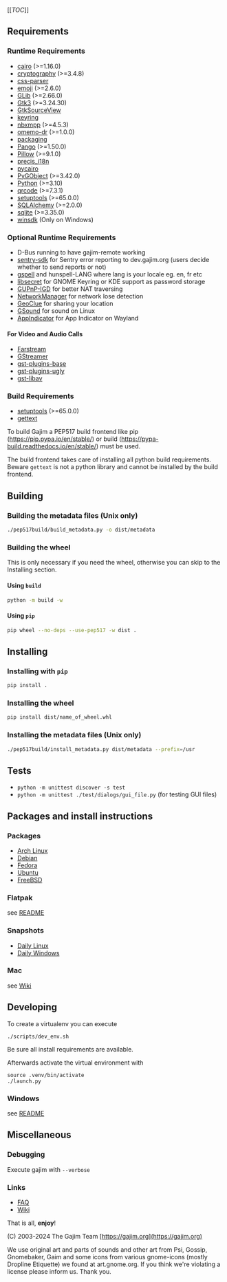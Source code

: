 [[_TOC_]]

## Requirements

### Runtime Requirements

- [cairo](https://gitlab.freedesktop.org/cairo/cairo) (>=1.16.0)
- [cryptography](https://pypi.org/project/cryptography/) (>=3.4.8)
- [css-parser](https://pypi.org/project/css-parser/)
- [emoji](https://pypi.org/project/emoji/) (>=2.6.0)
- [GLib](https://gitlab.gnome.org/GNOME/glib) (>=2.66.0)
- [Gtk3](https://gitlab.gnome.org/GNOME/gtk) (>=3.24.30)
- [GtkSourceView](https://gitlab.gnome.org/GNOME/gtksourceview)
- [keyring](https://pypi.org/project/keyring/)
- [nbxmpp](https://pypi.org/project/nbxmpp/) (>=4.5.3)
- [omemo-dr](https://dev.gajim.org/gajim/omemo-dr) (>=1.0.0)
- [packaging](https://pypi.org/project/packaging/)
- [Pango](https://gitlab.gnome.org/GNOME/pango) (>=1.50.0)
- [Pillow](https://pypi.org/project/Pillow/) (>=9.1.0)
- [precis_i18n](https://pypi.org/project/precis-i18n/)
- [pycairo](https://pypi.org/project/pycairo/)
- [PyGObject](https://pypi.org/project/PyGObject/) (>=3.42.0)
- [Python](https://www.python.org/) (>=3.10)
- [qrcode](https://pypi.org/project/qrcode/) (>=7.3.1)
- [setuptools](https://pypi.org/project/setuptools/) (>=65.0.0)
- [SQLAlchemy](https://pypi.org/project/SQLAlchemy/) (>=2.0.0)
- [sqlite](https://www.sqlite.org/) (>=3.35.0)
- [winsdk](https://pypi.org/project/winsdk/) (Only on Windows)

### Optional Runtime Requirements

- D-Bus running to have gajim-remote working
- [sentry-sdk](https://pypi.org/project/sentry-sdk/) for Sentry error reporting to dev.gajim.org (users decide whether to send reports or not)
- [gspell](https://gitlab.gnome.org/GNOME/gspell) and hunspell-LANG where lang is your locale eg. en, fr etc
- [libsecret](https://gitlab.gnome.org/GNOME/libsecret/) for GNOME Keyring or KDE support as password storage
- [GUPnP-IGD](https://gitlab.gnome.org/GNOME/gupnp) for better NAT traversing
- [NetworkManager](https://gitlab.freedesktop.org/NetworkManager/NetworkManager) for network lose detection
- [GeoClue](https://gitlab.freedesktop.org/geoclue/geoclue) for sharing your location
- [GSound](https://gitlab.gnome.org/GNOME/gsound) for sound on Linux
- [AppIndicator](https://github.com/AyatanaIndicators/libayatana-appindicator) for App Indicator on Wayland

#### For Video and Audio Calls

- [Farstream](https://gitlab.freedesktop.org/farstream/farstream)
- [GStreamer](https://gitlab.freedesktop.org/gstreamer/gstreamer)
- [gst-plugins-base](https://gitlab.freedesktop.org/gstreamer/gst-plugins-base)
- [gst-plugins-ugly](https://gitlab.freedesktop.org/gstreamer/gst-plugins-ugly)
- [gst-libav](https://gitlab.freedesktop.org/gstreamer/gst-libav)

### Build Requirements

- [setuptools](https://pypi.org/project/setuptools/) (>=65.0.0)
- [gettext](https://savannah.gnu.org/projects/gettext/)

To build Gajim a PEP517 build frontend like pip (https://pip.pypa.io/en/stable/) or build (https://pypa-build.readthedocs.io/en/stable/) must be used.

The build frontend takes care of installing all python build requirements. Beware `gettext` is not a python library and cannot be installed by the build frontend.

## Building

### Building the metadata files (Unix only)

```bash
./pep517build/build_metadata.py -o dist/metadata
```

### Building the wheel

This is only necessary if you need the wheel, otherwise you can skip to the Installing section.

#### Using `build`

```bash
python -m build -w
```

#### Using `pip`

```bash
pip wheel --no-deps --use-pep517 -w dist .
```

## Installing

### Installing with `pip`

```bash
pip install .
```

### Installing the wheel

```bash
pip install dist/name_of_wheel.whl
```

### Installing the metadata files (Unix only)

```bash
./pep517build/install_metadata.py dist/metadata --prefix=/usr
```

## Tests

- `python -m unittest discover -s test`
- `python -m unittest ./test/dialogs/gui_file.py` (for testing GUI files)

## Packages and install instructions

### Packages

- [Arch Linux](https://www.archlinux.org/packages/community/any/gajim/)
- [Debian](https://packages.debian.org/stable/gajim)
- [Fedora](https://packages.fedoraproject.org/pkgs/gajim/)
- [Ubuntu](https://packages.ubuntu.com/gajim)
- [FreeBSD](https://www.freshports.org/net-im/gajim/)

### Flatpak

see [README](./flatpak/README.md)

### Snapshots

- [Daily Linux](https://www.gajim.org/downloads/snap/)
- [Daily Windows](https://gajim.org/downloads/snap/win)

### Mac

see [Wiki](https://dev.gajim.org/gajim/gajim/-/wikis/help/Gajim-on-macOS)

## Developing

To create a virtualenv you can execute

    ./scripts/dev_env.sh

Be sure all install requirements are available.

Afterwards activate the virtual environment with

    source .venv/bin/activate
    ./launch.py

### Windows

see [README](./win/README.md)

## Miscellaneous

### Debugging

Execute gajim with `--verbose`

### Links

- [FAQ](https://dev.gajim.org/gajim/gajim/wikis/help/gajimfaq)
- [Wiki](https://dev.gajim.org/gajim/gajim/wikis/home)

That is all, **enjoy**!

(C) 2003-2024
The Gajim Team
[https://gajim.org](https://gajim.org)

We use original art and parts of sounds and other art from Psi, Gossip, Gnomebaker, Gaim
and some icons from various gnome-icons (mostly Dropline Etiquette) we found at art.gnome.org.
If you think we're violating a license please inform us. Thank you.
